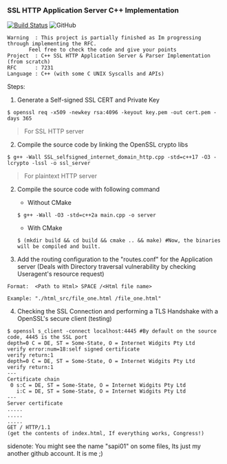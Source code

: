 ### SSL HTTP Application Server C++ Implementation
[![Build Status](https://travis-ci.org/harsathAI/SSL-HTTP-Application-Server-CPP-RFC7231.svg?branch=master)](https://travis-ci.org/harsathAI/SSL-HTTP-Application-Server-CPP-RFC7231)    ![GitHub](https://img.shields.io/github/license/harsathAI/SSL-HTTP-Application-Server-CPP-RFC7231)

```
Warning  : This project is partially finished as Im progressing through implementing the RFC.
	   Feel free to check the code and give your points
Project  : C++ SSL HTTP Application Server & Parser Implementation (from scratch)
RFC      : 7231
Language : C++ (with some C UNIX Syscalls and APIs)
```

Steps:
1. Generate a Self-signed SSL CERT and Private Key 
```
$ openssl req -x509 -newkey rsa:4096 -keyout key.pem -out cert.pem -days 365
```

> For SSL HTTP server

2. Compile the source code by linking the OpenSSL crypto libs

```
$ g++ -Wall SSL_selfsigned_internet_domain_http.cpp -std=c++17 -O3 -lcrypto -lssl -o ssl_server
```

> For plaintext HTTP server

2. Compile the source code with following command

	* Without CMake
	```
	$ g++ -Wall -O3 -std=c++2a main.cpp -o server 
	```
	* With CMake
	```
	$ (mkdir build && cd build && cmake .. && make) #Now, the binaries will be compiled and built.
	```

3. Add the routing configuration to the "routes.conf" for the Application server (Deals with Directory traversal vulnerability by checking Useragent's resource request)

```
Format:  <Path to Html> SPACE /<Html file name>

Example: "./html_src/file_one.html /file_one.html"
```

4. Checking the SSL Connection and performing a TLS Handshake with a OpenSSL's secure client (testing)

```
$ openssl s_client -connect localhost:4445 #By default on the source code, 4445 is the SSL port	
depth=0 C = DE, ST = Some-State, O = Internet Widgits Pty Ltd
verify error:num=18:self signed certificate
verify return:1
depth=0 C = DE, ST = Some-State, O = Internet Widgits Pty Ltd
verify return:1
---
Certificate chain
 0 s:C = DE, ST = Some-State, O = Internet Widgits Pty Ltd
   i:C = DE, ST = Some-State, O = Internet Widgits Pty Ltd
---
Server certificate
.....
.....
.....
GET / HTTP/1.1
(get the contents of index.html, If everything works, Congress!)
```

sidenote: You might see the name "sapi01" on some files, Its just my another github account. It is me ;)
